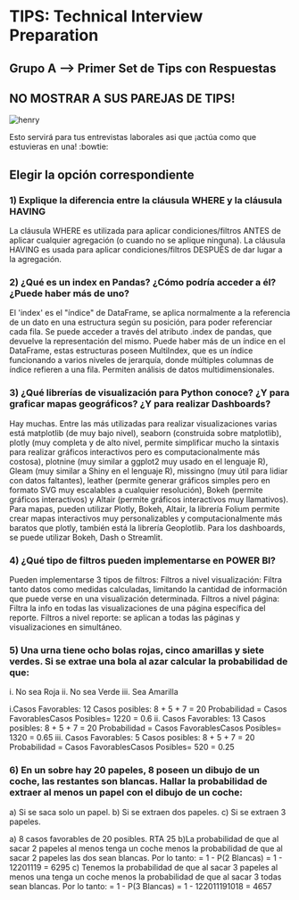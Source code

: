 <h1>TIPS: Technical Interview Preparation</h1>
<h2>Grupo A --&gt; Primer Set de Tips con Respuestas</h2>
<h2>NO MOSTRAR A SUS PAREJAS DE TIPS!</h2>
<p><img alt="henry" src="https://blog.soyhenry.com/content/images/2021/02/HEADER-BLOG-NEGRO-01.jpg" /> </p>
<p>Esto servirá para tus entrevistas laborales asi que ¡actúa como que estuvieras en una! :bowtie: </p>
<h2>Elegir la opción correspondiente</h2>
<h3>1)  Explique la diferencia entre la cláusula WHERE y la cláusula HAVING</h3>
<p>La cláusula WHERE es utilizada para aplicar condiciones/filtros ANTES de aplicar cualquier agregación (o cuando no se aplique ninguna). La cláusula HAVING es usada para aplicar condiciones/filtros DESPUÉS de dar lugar a la agregación. </p>
<h3>2)  ¿Qué es un index en Pandas? ¿Cómo podría acceder a él? ¿Puede haber más de uno?</h3>
<p>El 'index' es el "índice" de DataFrame, se aplica normalmente a la referencia de un dato en una estructura según su posición, para poder referenciar cada fila. Se puede acceder a través del atributo .index de pandas, que devuelve la representación del mismo. Puede haber más de un índice en el DataFrame, estas estructuras poseen MultiIndex, que es un índice funcionando a varios niveles de jerarquía, donde múltiples columnas de índice refieren a una fila. Permiten análisis de datos multidimensionales. </p>
<h3>3)  ¿Qué librerías de visualización para Python conoce? ¿Y para graficar mapas geográficos? ¿Y para realizar Dashboards?</h3>
<p>Hay muchas. Entre las más utilizadas para realizar visualizaciones varias está matplotlib (de muy bajo nivel), seaborn (construida sobre matplotlib), plotly (muy completa y de alto nivel, permite simplificar mucho la sintaxis para realizar gráficos interactivos pero es computacionalmente más costosa), plotnine (muy similar a ggplot2 muy usado en el lenguaje R), Gleam (muy similar a Shiny en el lenguaje R), missingno (muy útil para lidiar con datos faltantes), leather (permite generar gráficos simples pero en formato SVG muy escalables a cualquier resolución), Bokeh (permite gráficos interactivos) y Altair (permite gráficos interactivos muy llamativos). Para mapas, pueden utilizar Plotly, Bokeh, Altair, la librería Folium permite crear mapas interactivos muy personalizables y computacionalmente más baratos que plotly, también está la librería Geoplotlib. Para los dashboards, se puede utilizar Bokeh, Dash o Streamlit. </p>
<h3>4)  ¿Qué tipo de filtros pueden implementarse en POWER BI?</h3>
<p>Pueden implementarse 3 tipos de filtros:
Filtros a nivel visualización: Filtra tanto datos como medidas calculadas, limitando la cantidad de información que puede verse en una visualización determinada.
Filtros a nivel página: Filtra la info en todas las visualizaciones de una página específica del reporte.
Filtros a nivel reporte: se aplican a todas las páginas y visualizaciones en simultáneo.</p>
<h3>5)  Una urna tiene ocho bolas rojas, cinco amarillas y siete verdes. Si se extrae una bola al azar calcular la probabilidad de que:</h3>
<p>i. No sea Roja
ii. No sea Verde
iii. Sea Amarilla</p>
<p>i.Casos Favorables: 12
Casos posibles: 8 + 5 + 7 = 20
Probabilidad = Casos FavorablesCasos Posibles= 1220 = 0.6
ii. Casos Favorables: 13
Casos posibles: 8 + 5 + 7 = 20
Probabilidad = Casos FavorablesCasos Posibles= 1320 = 0.65
iii. Casos Favorables: 5
Casos posibles: 8 + 5 + 7 = 20
Probabilidad = Casos FavorablesCasos Posibles= 520 = 0.25 </p>
<h3>6)  En un sobre hay 20 papeles, 8 poseen un dibujo de un coche, las restantes son blancas. Hallar la probabilidad de extraer al menos un papel con el dibujo de un coche:</h3>
<p>a) Si se saca solo un papel.
b) Si se extraen dos papeles.
c) Si se extraen 3 papeles.</p>
<p>a) 8 casos favorables de 20 posibles. RTA 25
b)La probabilidad de que al sacar 2 papeles al menos tenga un coche menos la probabilidad de que al sacar 2 papeles las dos sean blancas. Por lo tanto:
= 1 - P(2 Blancas)
= 1 - 12201119
= 6295
c) Tenemos la probabilidad de que al sacar 3 papeles al menos una tenga un coche menos la probabilidad de que al sacar 3 todas sean blancas. Por lo tanto:
= 1 - P(3 Blancas)
= 1 - 122011191018
= 4657</p>
